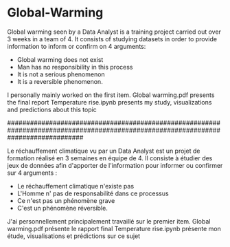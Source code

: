 # Global-Warming

Global warming seen by a Data Analyst is a training project carried out over 3 weeks in a team of 4. It consists of studying datasets in order to provide information to inform or confirm on 4 arguments:
- Global warming does not exist
- Man has no responsibility in this process
- It is not a serious phenomenon
- It is a reversible phenomenon.

I personally mainly worked on the first item.
Global warming.pdf presents the final report
Temperature rise.ipynb presents my study, visualizations and predictions about this topic 

####################################################################################################################################

Le réchauffement climatique vu par un Data Analyst est un projet de formation réalisé en 3 semaines en équipe de 4. Il consiste à étudier des jeux de données afin d'apporter de l'information pour informer ou confirmer sur 4 arguments :
- Le réchauffement climatique n'existe pas
- L'Homme n' pas de responsabilité dans ce processus
- Ce n'est pas un phénomène grave
- C'est un phénomène réversible.

J'ai personnellement principalement travaillé sur le premier item.
Global warming.pdf présente le rapport final
Temperature rise.ipynb présente mon étude, visualisations et prédictions sur ce sujet
